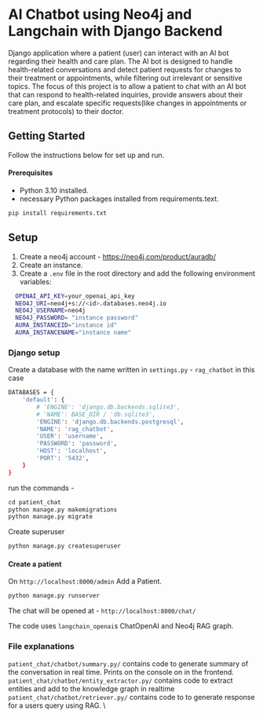 # AI Chatbot using Neo4j and Langchain with Django Backend

Django application where a patient (user) can interact with an AI bot regarding their health and care plan. The AI bot is designed to handle health-related conversations and detect patient requests for changes to their treatment or appointments, while filtering out irrelevant or sensitive topics.
The focus of this project is to allow a patient to chat with an AI bot that can respond to health-related inquiries, provide answers about their care plan, and escalate specific requests(like changes in appointments or treatment protocols) to their doctor.

## Getting Started
Follow the instructions below for set up and run.

#### Prerequisites
- Python 3.10 installed.
- necessary Python packages installed from requirements.text.
```python
pip install requirements.txt
```
## Setup

1. Create a neo4j account - https://neo4j.com/product/auradb/
2. Create an instance.
3. Create a `.env` file in the root directory and add the following environment variables:
```bash
  OPENAI_API_KEY=your_openai_api_key
  NEO4J_URI=neo4j+s://<id>.databases.neo4j.io
  NEO4J_USERNAME=neo4j
  NEO4J_PASSWORD= "instance password"
  AURA_INSTANCEID="instance id"
  AURA_INSTANCENAME="instance name"
```
### Django setup
Create a database with the name written in `settings.py` - `rag_chatbot` in this case
```bash
DATABASES = {
    'default': {
        # 'ENGINE': 'django.db.backends.sqlite3',
        # 'NAME': BASE_DIR / 'db.sqlite3',
        'ENGINE': 'django.db.backends.postgresql',
        'NAME': 'rag_chatbot',
        'USER': 'username',
        'PASSWORD': 'password',
        'HOST': 'localhost',
        'PORT': '5432',
    }
}
```
run the commands - 
```python
cd patient_chat
python manage.py makemigrations
python manage.py migrate
```
Create superuser
```python
python manage.py createsuperuser
```

#### Create a patient
On `http://localhost:8000/admin`
Add a Patient.
```python
python manage.py runserver
```
The chat will be opened at - `http://localhost:8000/chat/`

The code uses `langchain_openai`s ChatOpenAI and Neo4j RAG graph. 

### File explanations 
`patient_chat/chatbot/summary.py/` contains code to generate summary of the conversation in real time. Prints on the console on in the frontend. \
`patient_chat/chatbot/entity_extractor.py/` contains code to extract entities and add to the knowledge graph in realtime \
`patient_chat/chatbot/retriever.py/` contains code to to generate response for a users query using RAG. \

